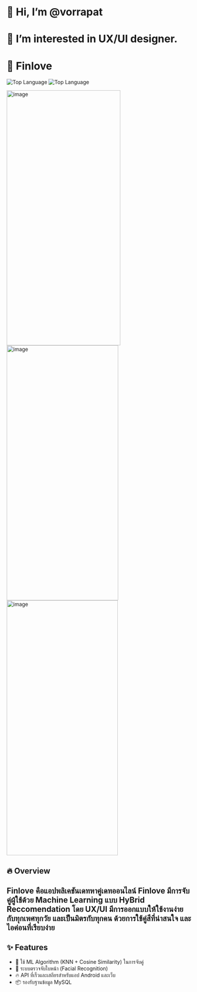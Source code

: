 # 👋 Hi, I’m @vorrapat
# 👀 I’m interested in UX/UI designer.

# 🩵 Finlove 
![Top Language](https://img.shields.io/github/languages/top/vorrapat/FInloveAndroid)
![Top Language](https://img.shields.io/github/languages/top/vorrapat/Finlove-Node-Original)

<img width="310" height="693" alt="image" src="https://github.com/user-attachments/assets/0666f651-a31f-4758-a327-46a88c8d63a2" />
<img width="304" height="693" alt="image" src="https://github.com/user-attachments/assets/e0812d58-c5ae-4ea3-91b8-bd09cd3c8af1" />
<img width="303" height="693" alt="image" src="https://github.com/user-attachments/assets/266ddb18-b38c-4c83-b191-a8941047104a" />

## 🔥 Overview
Finlove คือแอปพลิเคชันเดทหาคู่เดทออนไลน์ Finlove มีการจับคู่ผู้ใช้ด้วย Machine Learning แบบ HyBrid Reccomendation
โดย UX/UI มีการออกแบบให้ใช้งานง่ายกับทุกเพศทุกวัย และเป็นมิตรกับทุกคน ด้วยการใช้คู่สีที่น่าสนใจ และไอค่อนที่เรียบง่าย
---

## ✨ Features

- 🧠 ใช้ ML Algorithm (KNN + Cosine Similarity) ในการจับคู่
- 👤 ระบบตรวจจับใบหน้า (Facial Recognition)
- 🔥 API ที่เร็วและเสถียรสำหรับแอป Android และเว็บ
- 📦 รองรับฐานข้อมูล MySQL



